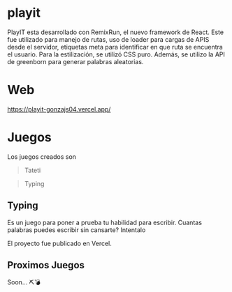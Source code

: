 # playit
PlayIT esta desarrollado con RemixRun, el nuevo framework de React. Este fue utilizado para manejo de rutas, uso de loader para cargas de APIS desde el servidor, etiquetas meta para identificar en que ruta se encuentra el usuario. 
Para la estilización, se utilizó CSS puro. Además, se utilizo la API de greenborn para generar palabras aleatorias. 

# Web
https://playit-gonzajs04.vercel.app/

# Juegos

Los juegos creados son
>Tateti

>Typing

 ## Typing
 
Es un juego para poner a prueba tu habilidad para escribir. Cuantas palabras puedes escribir sin cansarte? Intentalo

El proyecto fue publicado en Vercel.

## Proximos Juegos

Soon... ⛏️💣
